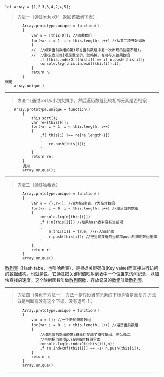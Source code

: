 ```
let array = [1,2,3,3,4,2,4,5];
```


> 方法一（通过indexOf，返回该数组下表）
```
		Array.prototype.unique = function()
		{
			var n = [this[0]]; //结果数组
			for(var i = 1; i < this.length; i++) //从第二项开始遍历
			{
			// 	//如果当前数组的第i项在当前数组中第一次出现的位置不是i，
			// 	//那么表示第i项是重复的，忽略掉。否则存入结果数组
				if (this.indexOf(this[i]) == i) n.push(this[i]);
				console.log(this.indexOf(this[i]),i);
			}
			return n;
		}
调用
    array.unique()
```


---

> 方法二(通过sort从小到大排序，然后遍历数组比较相邻元素是否相等)
```
    Array.prototype.unique = function()
		{
			this.sort();
			var re=[this[0]];
			for(var i = 1; i < this.length; i++)
			{
				if( this[i] !== re[re.length-1])
				{
					re.push(this[i]);
				}
			}
			return re;
		}
        调用
		array.unique();
```

---


> 方法三（通过哈希表）
```
		Array.prototype.unique = function()
		{
			var n = {},r=[]; //n为hash表，r为临时数组
			for(var i = 0; i < this.length; i++) //遍历当前数组
			{
				console.log(n[this[i]])
				if (!n[this[i]]) //如果hash表中没有当前项
				{
					n[this[i]] = true; //存入hash表
					r.push(this[i]); //把当前数组的当前项push到临时数组里面
				}
			}
			return r;
		}
        array.unique()
```




[散列表]()（Hash table，也叫哈希表），是根据关键码值(Key value)而直接进行访问的[数据结构](http://baike.baidu.com/item/%E6%95%B0%E6%8D%AE%E7%BB%93%E6%9E%84)。也就是说，它通过把关键码值映射到表中一个位置来访问记录，以加快查找的速度。这个映射函数叫做[散列函数](http://baike.baidu.com/item/%E6%95%A3%E5%88%97%E5%87%BD%E6%95%B0)，存放记录的[数组](http://baike.baidu.com/item/%E6%95%B0%E7%BB%84)叫做[散列表](http://baike.baidu.com/item/%E6%95%A3%E5%88%97%E8%A1%A8)。


---

> 方法四（类似于方法一）
方法一是假设当前元素的下标是否是重复的
方法四是判断有没有这个下标，没有返回-1；
```
		Array.prototype.unique = function()
		{
			var n = []; //一个新的临时数组
			for(var i = 0; i < this.length; i++) //遍历当前数组
			{
				//如果当前数组的第i已经保存进了临时数组，那么跳过，
				//否则把当前项push到临时数组里面
				console.log(n.indexOf(this[i]),n);
				if (n.indexOf(this[i]) == -1) n.push(this[i]);
			}
			return n;
		}
        array.unique()
```

---








